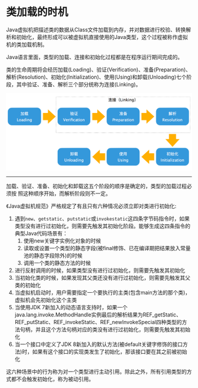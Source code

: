 # 类加载的时机

Java虚拟机把描述类的数据从Class文件加载到内存，并对数据进行校验、转换解析和初始化，最终形成可以被虚拟机直接使用的Java类型，这个过程被称作虚拟机的类加载机制。

Java语言里面，类型的加载、连接和初始化过程都是在程序运行期间完成的。

类的生命周期将会经历加载(Loading)、验证(Verification)、准备(Preparation)、解析(Resolution)、初始化(Initialization)、使用(Using)和卸载(Unloading)七个阶段，其中验证、准备、解析三个部分统称为连接(Linking)。

![](./img/load.png)

---

加载、验证、准备、初始化和卸载这五个阶段的顺序是确定的，类型的加载过程必须按
照这种顺序开始，而解析阶段则不一定。



《Java虚拟机规范》严格规定了有且只有六种情况必须立即对类进行初始化:

1. 遇到`new`、`getstatic`、`putstatic`或`invokestatic`这四条字节码指令时，如果类型没有进行过初始化，则需要先触发其初始化阶段。能够生成这四条指令的典型Java代码场景有：
    1. 使用new关键字实例化对象的时候
    2. 读取或设置一个类型的静态字段(被final修饰、已在编译期把结果放入常量池的静态字段除外)的时候
    3. 调用一个类的静态方法的时候
2. 进行反射调用的时候，如果类型没有进行过初始化，则需要先触发其初始化
3. 当初始化类的时候，如果发现其父类还没有进行过初始化，则需要先触发其父类的初始化
4. 当虚拟机启动时，用户需要指定一个要执行的主类(包含main方法的那个类)，虚拟机会先初始化这个主类
5. 当使用JDK 7新加入的动态语言支持时，如果一个java.lang.invoke.MethodHandle实例最后的解析结果为REF_getStatic、REF_putStatic、REF_invokeStatic、REF_newInvokeSpecial四种类型的方法句柄，并且这个方法句柄对应的类没有进行过初始化，则需要先触发其初始化
6. 当一个接口中定义了JDK 8新加入的默认方法(被default关键字修饰的接口方法)时，如果有这个接口的实现类发生了初始化，那该接口要在其之前被初始化

这六种场景中的行为称为对一个类型进行主动引用。除此之外，所有引用类型的方式都不会触发初始化，称为被动引用。

